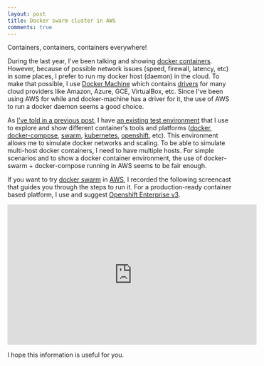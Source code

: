 ```yaml
---
layout: post
title: Docker swarm cluster in AWS
comments: true
---
```


Containers, containers, containers everywhere! 

During the last year, I've been talking and showing [docker containers](http://rafabene.com/talks/). However, because of possible network issues (speed, firewall, latency, etc) in some places, I prefer to run my docker host (daemon) in the cloud. To make that possible, I use [Docker Machine](https://docs.docker.com/machine/) which contains [drivers](https://docs.docker.com/machine/drivers/) for many cloud providers like Amazon, Azure, GCE, VirtualBox, etc. Since I've been using AWS for while and docker-machine has a driver for it, the use of AWS to run a docker daemon seems a good choice. 

As [I've told in a previous post](/2015/12/15/docker-learning-path-wildfly/), I have [an existing test environment](https://github.com/rafabene/devops-demo/) that I use to explore and show different container's tools and platforms ([docker](https://github.com/rafabene/devops-demo/blob/master/Dockerfiles/ticketmonster-ha/Readme.md), [docker-compose](https://github.com/rafabene/devops-demo/blob/master/compose/Readme.md), [swarm](https://github.com/rafabene/devops-demo/blob/master/swarm/Readme.md), [kubernetes](https://github.com/rafabene/devops-demo/blob/master/kubernetes/Readme.md), [openshift](https://github.com/rafabene/devops-demo/blob/master/openshift/Readme.md), etc). This environment allows me to simulate docker networks and scaling. To be able to simulate multi-host docker containers, I need to have multiple hosts. For simple scenarios and to show a docker container environment, the use of docker-swarm + docker-compose running in AWS seems to be fair enough. 

If you want to try [docker swarm](https://docs.docker.com/swarm/) in [AWS](https://aws.amazon.com/), I recorded the following screencast that guides you through the steps to run it. For a production-ready container based platform, I use and suggest [Openshift Enterprise v3](https://www.openshift.com/enterprise/features.html).

<iframe width="560" height="315" src="https://www.youtube.com/embed/JgUyI-MIKZ0" frameborder="0" allowfullscreen></iframe>

I hope this information is useful for you.